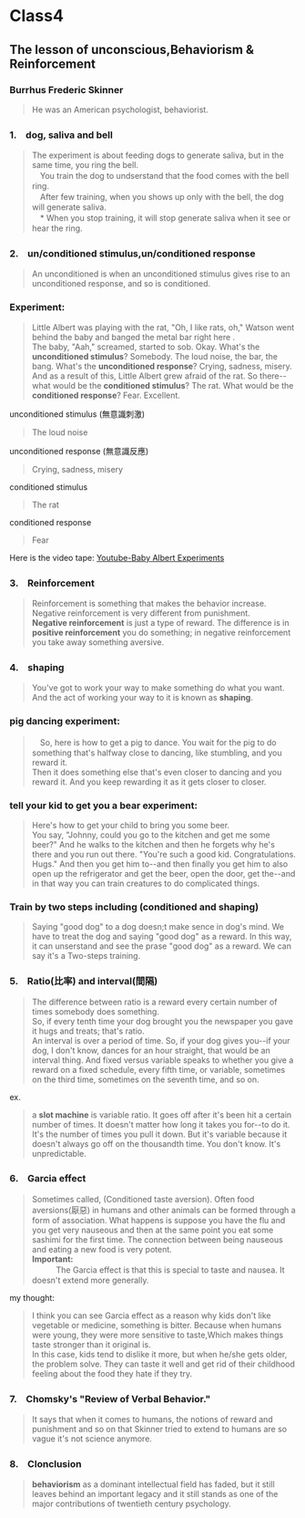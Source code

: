 Class4
=
## **The lesson of unconscious,Behaviorism  & Reinforcement**

### Burrhus Frederic Skinner
>He was an American psychologist, behaviorist.


### 1.　dog, saliva and bell
> The experiment is about feeding dogs to generate saliva, but in the same time, you ring the bell.  
> 　You train the dog to undserstand that the food comes with the bell ring.  
>　After few training, when you shows up only with the bell, the dog will generate saliva.  
>　* When you stop training, it will stop generate saliva when it see or hear the ring.

### 2.　un/conditioned stimulus,un/conditioned response
>An unconditioned is when an unconditioned stimulus gives rise to an unconditioned response, and so is conditioned.

### Experiment:
>Little Albert was playing with the rat, "Oh, I like rats, oh," Watson went behind the baby and banged the metal bar right here .   
>The baby, "Aah," screamed, started to sob. Okay. What's the **unconditioned stimulus**? Somebody. The loud noise, the bar, the bang. What's the **unconditioned response**? Crying, sadness, misery. And as a result of this, Little Albert grew afraid of the rat. So there--what would be the **conditioned stimulus**? The rat. What would be the **conditioned response**? Fear. Excellent.

unconditioned stimulus (無意識刺激)
>The loud noise

unconditioned response (無意識反應)
>Crying, sadness, misery

conditioned stimulus 
>The rat

conditioned response
>Fear

Here is the video tape: [Youtube-Baby Albert Experiments](https://www.youtube.com/watch?v=FMnhyGozLyE)

### 3.　Reinforcement
>Reinforcement is something that makes the behavior increase.   
>Negative reinforcement is very different from punishment.  
>**Negative reinforcement** is just a type of reward. The difference is in **positive reinforcement** you do something; in negative reinforcement you take away something aversive.

### 4.　shaping
>You've got to work your way to make something do what you want. And the act of working your way to it is known as **shaping**.  

### pig dancing experiment:
>　So, here is how to get a pig to dance. You wait for the pig to do something that's halfway close to dancing, like stumbling, and you reward it.   
Then it does something else that's even closer to dancing and you reward it. And you keep rewarding it as it gets closer to closer. 

### tell your kid to get you a bear experiment:

>Here's how to get your child to bring you some beer.  
 You say, "Johnny, could you go to the kitchen and get me some beer?" And he walks to the kitchen and then he forgets why he's there and you run out there. "You're such a good kid. Congratulations. Hugs." And then you get him to--and then finally you get him to also open up the refrigerator and get the beer, open the door, get the--and in that way you can train creatures to do complicated things.

### Train by two steps including (conditioned and shaping)
> Saying "good dog" to a dog doesn;t make sence in dog's mind. We have to treat the dog and saying "good dog" as a reward. In this way, it can unserstand and see the prase "good dog" as a reward. We can say it's a Two-steps training.

### 5.　Ratio(比率) and interval(間隔)
>The difference between ratio is a reward every certain number of times somebody does something.   
>So, if every tenth time your dog brought you the newspaper you gave it hugs and treats; that's ratio.   
>An interval is over a period of time. So, if your dog gives you--if your dog, I don't know, dances for an hour straight, that would be an interval thing. And fixed versus variable speaks to whether you give a reward on a fixed schedule, every fifth time, or variable, sometimes on the third time, sometimes on the seventh time, and so on.

ex.

> a **slot machine** is variable ratio. It goes off after it's been hit a certain number of times. It doesn't matter how long it takes you for--to do it. It's the number of times you pull it down. But it's variable because it doesn't always go off on the thousandth time. You don't know. It's unpredictable. 

### 6.　Garcia effect
>Sometimes called, (Conditioned taste aversion).
Often food aversions(厭惡) in humans and other animals can be formed through a form of association. What happens is suppose you have the flu and you get very nauseous and then at the same point you eat some sashimi for the first time. The connection between being nauseous and eating a new food is very potent.   
**Important:**  
　　　The Garcia effect is that this is special to taste and nausea. It doesn't extend more generally.

my thought:
>I think you can see Garcia effect as a reason why kids don't like vegetable or medicine, something is bitter. Because when humans were young, they were more sensitive to taste,Which makes things taste stronger than it original is.  
In this case, kids tend to dislike it more, but when he/she gets older, the problem solve. They can taste it well and get rid of their childhood feeling about the food they hate if they try.

### 7.　Chomsky's "Review of Verbal Behavior."
> It says that when it comes to humans, the notions of reward and punishment and so on that Skinner tried to extend to humans are so vague it's not science anymore.

### 8.　Clonclusion 
>**behaviorism** as a dominant intellectual field has faded, but it still leaves behind an important legacy and it still stands as one of the major contributions of twentieth century psychology. 